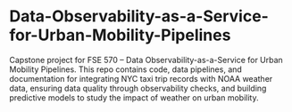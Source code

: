 # Data-Observability-as-a-Service-for-Urban-Mobility-Pipelines
Capstone project for FSE 570 – Data Observability-as-a-Service for Urban Mobility Pipelines. This repo contains code, data pipelines, and documentation for integrating NYC taxi trip records with NOAA weather data, ensuring data quality through observability checks, and building predictive models to study the impact of weather on urban mobility.
